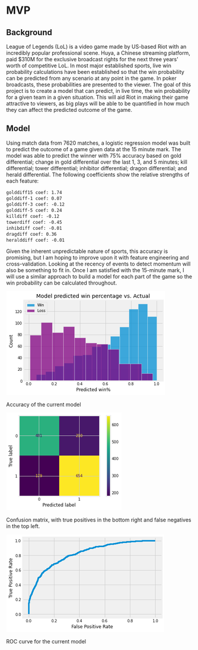 # MVP
## Background
League of Legends (LoL) is a video game made by US-based Riot with an incredibly popular professional scene. Huya, a Chinese streaming platform, paid $310M for the exclusive broadcast rights for the next three years' worth of competitive LoL. In most major established sports, live win probability calculations have been established so that the win probability can be predicted from any scenario at any point in the game. In poker broadcasts, these probabilities are presented to the viewer. The goal of this project is to create a model that can predict, in live time, the win probability for a given team in a given situation. This will aid Riot in making their game attractive to viewers, as big plays will be able to be quantified in how much they can affect the predicted outcome of the game.
## Model
Using match data from 7620 matches, a logistic regression model was built to predict the outcome of a game given data at the 15 minute mark. The model was able to predict the winner with 75% accuracy based on gold differential; change in gold differential over the last 1, 3, and 5 minutes; kill differential; tower differential; inhibitor differential; dragon differential; and herald differential. The following coefficients show the relative strengths of each feature:
~~~
golddiff15 coef: 1.74
golddiff-1 coef: 0.07
golddiff-3 coef: -0.12
golddiff-5 coef: 0.24
killdiff coef: -0.12
towerdiff coef: -0.45
inhibdiff coef: -0.01
dragdiff coef: 0.36
heralddiff coef: -0.01
~~~
Given the inherent unpredictable nature of sports, this accuracy is promising, but I am hoping to improve upon it with feature engineering and cross-validation. Looking at the recency of events to detect momentum will also be something to fit in. Once I am satisfied with the 15-minute mark, I will use a similar approach to build a model for each part of the game so the win probability can be calculated throughout.

![histogram](/Histogram.png)

Accuracy of the current model

![confusion](/Confusion.png)

Confusion matrix, with true positives in the bottom right and false negatives in the top left.

![ROC](/ROC.png)

ROC curve for the current model
